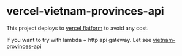 # vercel-vietnam-provinces-api

This project deploys to [vercel flatform](https://vercel.com/) to avoid any cost.


If you want to try with lambda + http api gateway. Let see [vietnam-provinces-api](https://github.com/buithaibinh/vietnam-provinces-api)

